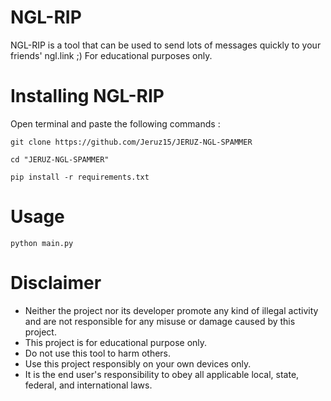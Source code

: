 # NGL-RIP
NGL-RIP is a tool that can be used to send lots of messages quickly to your friends' ngl.link ;) For educational purposes only. 

# Installing NGL-RIP

Open terminal and paste the following commands :

```
git clone https://github.com/Jeruz15/JERUZ-NGL-SPAMMER
```
```
cd "JERUZ-NGL-SPAMMER"
```
```
pip install -r requirements.txt
```

# Usage

```
python main.py
```
# Disclaimer

* Neither the project nor its developer promote any kind of illegal activity and are not responsible for any misuse or damage caused by this project.
* This project is for educational purpose only.
* Do not use this tool to harm others.
* Use this project responsibly on your own devices only.
* It is the end user's responsibility to obey all applicable local, state, federal, and international laws.
